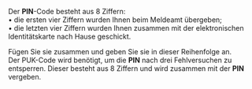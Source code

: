 Der **PIN**-Code besteht aus 8 Ziffern:  
• die ersten vier Ziffern wurden Ihnen beim Meldeamt übergeben;  
• die letzten vier Ziffern wurden Ihnen zusammen mit der elektronischen Identitätskarte nach Hause geschickt.  
  
Fügen Sie sie zusammen und geben Sie sie in dieser Reihenfolge an.  
Der PUK-Code wird benötigt, um die **PIN** nach drei Fehlversuchen zu entsperren. Dieser besteht aus 8 Ziffern und wird zusammen mit der **PIN** vergeben.